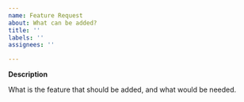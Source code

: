 ```yaml
---
name: Feature Request
about: What can be added?
title: ''
labels: ''
assignees: ''

---
```


**Description** 

What is the feature that should be added, and what would be needed.
